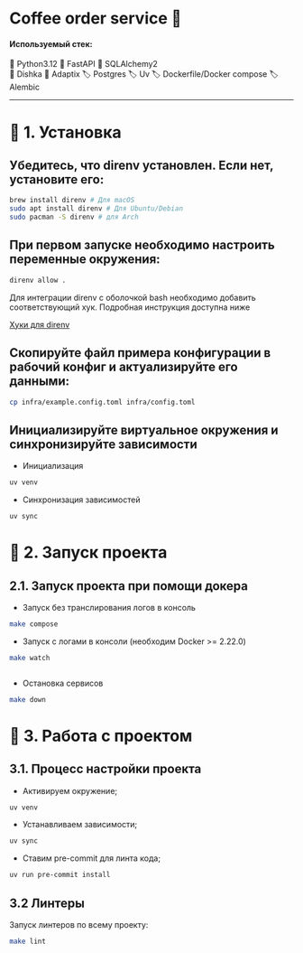 # Coffee order service 🤖

#### Используемый стек:


🐍 Python3.12
🐍 FastAPI 
🐍 SQLAlchemy2  
🐍 Dishka
🐍 Adaptix
🏷️ Postgres
🏷️ Uv
🏷️ Dockerfile/Docker compose
🏷️ Alembic


---

# 📗 1. Установка

## Убедитесь, что direnv установлен. Если нет, установите его:

```bash
brew install direnv # Для macOS
sudo apt install direnv # Для Ubuntu/Debian
sudo pacman -S direnv # для Arch
```

## При первом запуске необходимо настроить переменные окружения:

```bash
direnv allow .
```


Для интеграции direnv с оболочкой bash необходимо добавить соответствующий хук. Подробная инструкция доступна ниже

[Хуки для direnv](https://direnv.net/docs/hook.html)

## Скопируйте файл примера конфигурации в рабочий конфиг и актуализируйте его данными:

```bash
cp infra/example.config.toml infra/config.toml
```

## Инициализируйте виртуальное окружения и синхронизируйте зависимости

- Инициализация
```bash
uv venv 
```

- Синхронизация зависимостей
```bash
uv sync 
```
# 📗 2. Запуск проекта

## 2.1. Запуск проекта при помощи докера

- Запуск без транслирования логов в консоль

```bash
make compose
```

- Запуск с логами в консоли (необходим Docker >= 2.22.0)

```bash 
make watch
```

```bash 
```
- Остановка сервисов

```bash 
make down
```
# 📗 3. Работа с проектом

## 3.1. Процесс настройки проекта

- Активируем окружение;

```bash
uv venv
```

- Устанавливаем зависимости;

```bash
uv sync
```

- Ставим pre-commit для линта кода;

```bash
uv run pre-commit install
```

## 3.2 Линтеры

Запуск линтеров по всему проекту:

```bash
make lint
```
